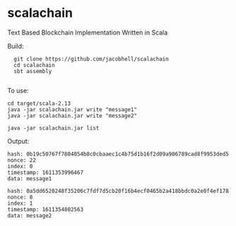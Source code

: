 # scalachain
Text Based Blockchain Implementation Written in Scala

Build:
```
  git clone https://github.com/jacobhell/scalachain
  cd scalachain
  sbt assembly
  
```
To use:

```
cd target/scala-2.13
java -jar scalachain.jar write "message1"
java -jar scalachain.jar write "message2"

java -jar scalachain.jar list
```

Output:
```
hash: 0b19c50767f7804054b8c0cbaaec1c4b75d1b16f2d09a906789cad8f9953ded5
nonce: 22
index: 0
timestamp: 1611353996467
data: message1

hash: 0a5dd6520248f35206c7fdf7d5cb20f16b4ecf0465b2a418bbdc0a2e0f4ef178
nonce: 8
index: 1
timestamp: 1611354802563
data: message2
```
